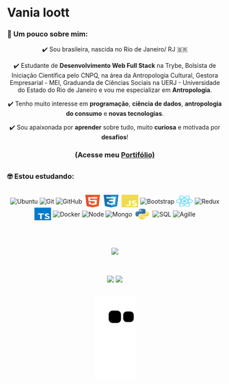 <h1 id="início">Vania Ioott</h1>
<h3>👋 Um pouco sobre mim:</h3>
<p align="center">
  ✔️ Sou brasileira, nascida no Rio de Janeiro/ RJ 🇧🇷
</p>
<p align="center">✔️ Estudante de <strong>Desenvolvimento Web Full Stack</strong> na Trybe, Bolsista de Iniciação Científica pelo CNPQ, na área da Antropologia Cultural, Gestora Empresarial - MEI, Graduanda de Ciências Sociais na UERJ - Universidade do Estado do Rio de Janeiro e vou me especializar em <strong>Antropologia</strong>. 
</p>
<p align="center">
  ✔️  Tenho muito interesse em <strong>programação</strong>, <strong>ciência de dados</strong>, <strong>antropologia do consumo</strong> e <strong>novas tecnologias</strong>. 
</p>
<p  align="center">
  ✔️  Sou apaixonada por <strong>aprender</strong> sobre tudo, muito <strong>curiosa</strong> e motivada por <strong>desafios</strong>! 
</p>
<h3 align="center">(Acesse meu <a href="https://ioott.github.io/">Portifólio)</a></p>
 
##
<h3>🤓 Estou estudando:</h3>
<div align="center">
  <div style="display: inline_block"><br> 
  <img align="center" alt="Ubuntu" height="30" width="40" src="https://cdn-icons-png.flaticon.com/512/518/518713.png">
  <img align="center" alt="Git" height="30" width="55" src="https://i1.wp.com/excelcult.com/wp-content/uploads/2019/10/2color-lightbg@2x.png?w=588&ssl=1">
  <img align="center" alt="GitHub" height="30" width="55" src="https://logos-world.net/wp-content/uploads/2020/11/GitHub-Logo-700x394.png">
  <img align="center" alt="HTML" height="30" width="40" src="https://raw.githubusercontent.com/devicons/devicon/master/icons/html5/html5-original.svg">
  <img align="center" alt="CSS" height="30" width="40" src="https://raw.githubusercontent.com/devicons/devicon/master/icons/css3/css3-original.svg">
  <img align="center" alt="Js" height="30" width="40" src="https://raw.githubusercontent.com/devicons/devicon/master/icons/javascript/javascript-plain.svg">
  <img align="center" alt="Bootstrap" height="30" width="30" src="https://avatars.githubusercontent.com/u/2918581?s=200&v=4">
  <img align="center" alt="React" height="30" width="40" src="https://raw.githubusercontent.com/devicons/devicon/master/icons/react/react-original.svg">
  <img align="center" alt="Redux" height="30" width="40" src="https://upload.wikimedia.org/wikipedia/commons/4/49/Redux.png">  
  <img align="center" alt="Ts" height="30" width="40" src="https://raw.githubusercontent.com/devicons/devicon/master/icons/typescript/typescript-plain.svg">
  <img align="center" alt="Docker" height="30" width="40" src="https://www.docker.com/sites/default/files/d8/2019-07/vertical-logo-monochromatic.png">
  <img align="center" alt="Node" height="30" width="40" src="https://cdn.icon-icons.com/icons2/2415/PNG/512/nodejs_original_wordmark_logo_icon_146412.png">
  <img align="center" alt="Mongo" height="30" width="40" src="https://cdn.icon-icons.com/icons2/2415/PNG/512/mongodb_plain_wordmark_logo_icon_146423.png">
  <img align="center" alt="Python" height="30" width="40" src="https://raw.githubusercontent.com/devicons/devicon/master/icons/python/python-original.svg">
  <img align="center" alt="SQL" height="30" width="25" src="https://icon-library.com/images/sql-icon/sql-icon-8.jpg">
  <img align="center" alt="Agille" height="30" width="40" src="https://i.pinimg.com/564x/18/eb/f4/18ebf41bbe0b8580cfed8e33141b13e2.jpg">
</div>
<br>
 
##
<br>
<div align="center">
  <a href="https://github.com/ioott">
  <img height="180em" src="https://github-readme-stats.vercel.app/api/top-langs/?username=ioott&layout=compact&langs_count=7&theme=chartreuse-dark"/>
</div>
  
##
<br>
<div align="center">
  <a href = "mailto:vioott@gmail.com"><img src="https://img.shields.io/badge/-Gmail-%23333?style=for-the-badge&logo=gmail&logoColor=white" target="_blank"></a>
  <a href="https://www.linkedin.com/in/vania-ioott/" target="_blank"><img src="https://img.shields.io/badge/-LinkedIn-%230077B5?style=for-the-badge&logo=linkedin&logoColor=white" target="_blank"></a> 

  ##
  ![Snake animation](https://github.com/ioott/ioott/blob/output/github-contribution-grid-snake.svg)
 
</div>
